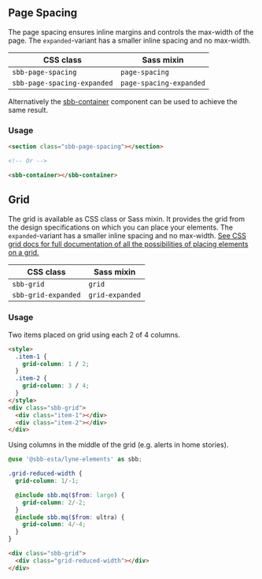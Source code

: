 ## Page Spacing

The page spacing ensures inline margins and controls the max-width of the page.
The `expanded`-variant has a smaller inline spacing and no max-width.

| CSS class                   | Sass mixin              |
| --------------------------- | ----------------------- |
| `sbb-page-spacing`          | `page-spacing`          |
| `sbb-page-spacing-expanded` | `page-spacing-expanded` |

Alternatively the [sbb-container](/docs/elements-sbb-container-sbb-container--docs) component can be used to achieve the same result.

### Usage

```html
<section class="sbb-page-spacing"></section>

<!-- Or -->

<sbb-container></sbb-container>
```

## Grid

The grid is available as CSS class or Sass mixin.
It provides the grid from the design specifications on which you can place your elements.
The `expanded`-variant has a smaller inline spacing and no max-width.
[See CSS grid docs for full documentation of all the possibilities of placing elements on a grid.](https://developer.mozilla.org/en-US/docs/Web/CSS/CSS_Grid_Layout)

| CSS class           | Sass mixin      |
| ------------------- | --------------- |
| `sbb-grid`          | `grid`          |
| `sbb-grid-expanded` | `grid-expanded` |

### Usage

Two items placed on grid using each 2 of 4 columns.

```html
<style>
  .item-1 {
    grid-column: 1 / 2;
  }
  .item-2 {
    grid-column: 3 / 4;
  }
</style>
<div class="sbb-grid">
  <div class="item-1"></div>
  <div class="item-2"></div>
</div>
```

Using columns in the middle of the grid (e.g. alerts in home stories).

```scss
@use '@sbb-esta/lyne-elements' as sbb;

.grid-reduced-width {
  grid-column: 1/-1;

  @include sbb.mq($from: large) {
    grid-column: 2/-2;
  }
  @include sbb.mq($from: ultra) {
    grid-column: 4/-4;
  }
}
```

```html
<div class="sbb-grid">
  <div class="grid-reduced-width"></div>
</div>
```
